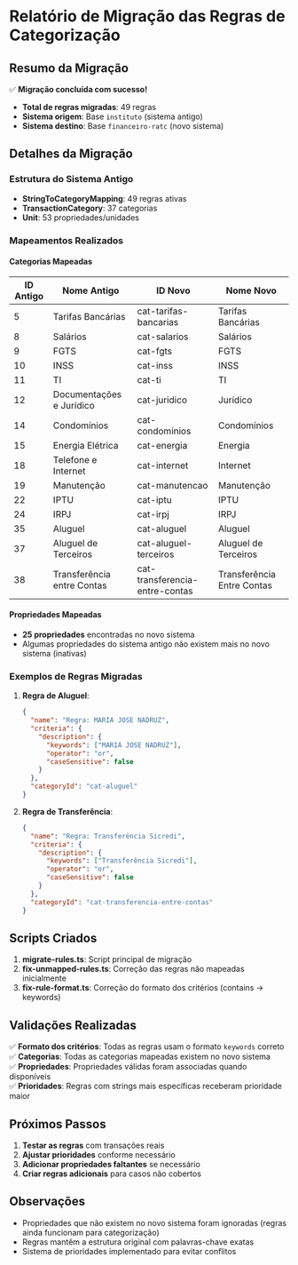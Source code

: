 # Relatório de Migração das Regras de Categorização

## Resumo da Migração

✅ **Migração concluída com sucesso!**

- **Total de regras migradas**: 49 regras
- **Sistema origem**: Base `instituto` (sistema antigo)
- **Sistema destino**: Base `financeiro-ratc` (novo sistema)

## Detalhes da Migração

### Estrutura do Sistema Antigo
- **StringToCategoryMapping**: 49 regras ativas
- **TransactionCategory**: 37 categorias
- **Unit**: 53 propriedades/unidades

### Mapeamentos Realizados

#### Categorias Mapeadas
| ID Antigo | Nome Antigo | ID Novo | Nome Novo |
|-----------|-------------|---------|-----------|
| 5 | Tarifas Bancárias | cat-tarifas-bancarias | Tarifas Bancárias |
| 8 | Salários | cat-salarios | Salários |
| 9 | FGTS | cat-fgts | FGTS |
| 10 | INSS | cat-inss | INSS |
| 11 | TI | cat-ti | TI |
| 12 | Documentações e Jurídico | cat-juridico | Jurídico |
| 14 | Condomínios | cat-condominios | Condomínios |
| 15 | Energia Elétrica | cat-energia | Energia |
| 18 | Telefone e Internet | cat-internet | Internet |
| 19 | Manutenção | cat-manutencao | Manutenção |
| 22 | IPTU | cat-iptu | IPTU |
| 24 | IRPJ | cat-irpj | IRPJ |
| 35 | Aluguel | cat-aluguel | Aluguel |
| 37 | Aluguel de Terceiros | cat-aluguel-terceiros | Aluguel de Terceiros |
| 38 | Transferência entre Contas | cat-transferencia-entre-contas | Transferência Entre Contas |

#### Propriedades Mapeadas
- **25 propriedades** encontradas no novo sistema
- Algumas propriedades do sistema antigo não existem mais no novo sistema (inativas)

### Exemplos de Regras Migradas

1. **Regra de Aluguel**:
   ```json
   {
     "name": "Regra: MARIA JOSE NADRUZ",
     "criteria": {
       "description": {
         "keywords": ["MARIA JOSE NADRUZ"],
         "operator": "or",
         "caseSensitive": false
       }
     },
     "categoryId": "cat-aluguel"
   }
   ```

2. **Regra de Transferência**:
   ```json
   {
     "name": "Regra: Transferência Sicredi",
     "criteria": {
       "description": {
         "keywords": ["Transferência Sicredi"],
         "operator": "or",
         "caseSensitive": false
       }
     },
     "categoryId": "cat-transferencia-entre-contas"
   }
   ```

## Scripts Criados

1. **migrate-rules.ts**: Script principal de migração
2. **fix-unmapped-rules.ts**: Correção das regras não mapeadas inicialmente
3. **fix-rule-format.ts**: Correção do formato dos critérios (contains → keywords)

## Validações Realizadas

✅ **Formato dos critérios**: Todas as regras usam o formato `keywords` correto  
✅ **Categorias**: Todas as categorias mapeadas existem no novo sistema  
✅ **Propriedades**: Propriedades válidas foram associadas quando disponíveis  
✅ **Prioridades**: Regras com strings mais específicas receberam prioridade maior  

## Próximos Passos

1. **Testar as regras** com transações reais
2. **Ajustar prioridades** conforme necessário
3. **Adicionar propriedades faltantes** se necessário
4. **Criar regras adicionais** para casos não cobertos

## Observações

- Propriedades que não existem no novo sistema foram ignoradas (regras ainda funcionam para categorização)
- Regras mantêm a estrutura original com palavras-chave exatas
- Sistema de prioridades implementado para evitar conflitos
